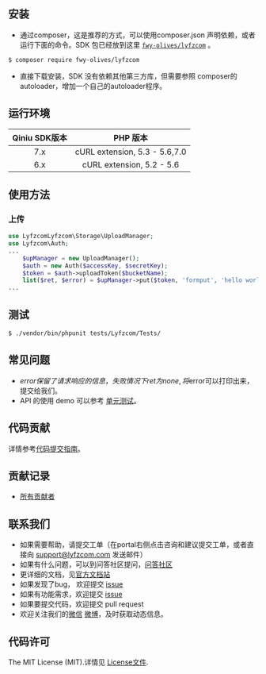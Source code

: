 
## 安装

* 通过composer，这是推荐的方式，可以使用composer.json 声明依赖，或者运行下面的命令。SDK 包已经放到这里 [`fwy-olives/lyfzcom`][install-packagist] 。
```bash
$ composer require fwy-olives/lyfzcom
```
* 直接下载安装，SDK 没有依赖其他第三方库，但需要参照 composer的autoloader，增加一个自己的autoloader程序。

## 运行环境

| Qiniu SDK版本 | PHP 版本 |
|:--------------------:|:---------------------------:|
|          7.x         |  cURL extension,   5.3 - 5.6,7.0 |
|          6.x         |  cURL extension,   5.2 - 5.6 |

## 使用方法

### 上传
```php
use LyfzcomLyfzcom\Storage\UploadManager;
use Lyfzcom\Auth;
...
    $upManager = new UploadManager();
    $auth = new Auth($accessKey, $secretKey);
    $token = $auth->uploadToken($bucketName);
    list($ret, $error) = $upManager->put($token, 'formput', 'hello world');
...
```

## 测试

``` bash
$ ./vendor/bin/phpunit tests/Lyfzcom/Tests/
```

## 常见问题

- $error保留了请求响应的信息，失败情况下ret 为none, 将$error可以打印出来，提交给我们。
- API 的使用 demo 可以参考 [单元测试](https://github.com/lyfzcom/php-sdk/blob/master/tests)。

## 代码贡献

详情参考[代码提交指南](https://github.com/lyfzcom/php-sdk/blob/master/CONTRIBUTING.md)。

## 贡献记录

- [所有贡献者](https://github.com/lyfzcom/php-sdk/contributors)

## 联系我们

- 如果需要帮助，请提交工单（在portal右侧点击咨询和建议提交工单，或者直接向 support@lyfzcom.com 发送邮件）
- 如果有什么问题，可以到问答社区提问，[问答社区](http://lyfzcom.segmentfault.com/)
- 更详细的文档，见[官方文档站](http://developer.lyfzcom.com/)
- 如果发现了bug， 欢迎提交 [issue](https://github.com/lyfzcom/php-sdk/issues)
- 如果有功能需求，欢迎提交 [issue](https://github.com/lyfzcom/php-sdk/issues)
- 如果要提交代码，欢迎提交 pull request
- 欢迎关注我们的[微信](http://www.lyfzcom.com/#weixin) [微博](http://weibo.com/lyfzcomtek)，及时获取动态信息。

## 代码许可

The MIT License (MIT).详情见 [License文件](https://github.com/lyfzcom/php-sdk/blob/master/LICENSE).

[packagist]: http://packagist.org
[install-packagist]: https://packagist.org/packages/lyfzcom/php-sdk
